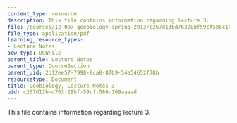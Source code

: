 ```yaml
---
content_type: resource
description: This file contains information regarding lecture 3.
file: /courses/12-007-geobiology-spring-2013/c267d13bd76328bf59cf586c109aaaad_MIT12_007S13_Lec3.pdf
file_type: application/pdf
learning_resource_types:
- Lecture Notes
ocw_type: OCWFile
parent_title: Lecture Notes
parent_type: CourseSection
parent_uid: 2b12ee57-7998-8ca8-87b9-54a54652f78b
resourcetype: Document
title: Geobiology, Lecture Notes 3
uid: c267d13b-d763-28bf-59cf-586c109aaaad
---
```

This file contains information regarding lecture 3.

